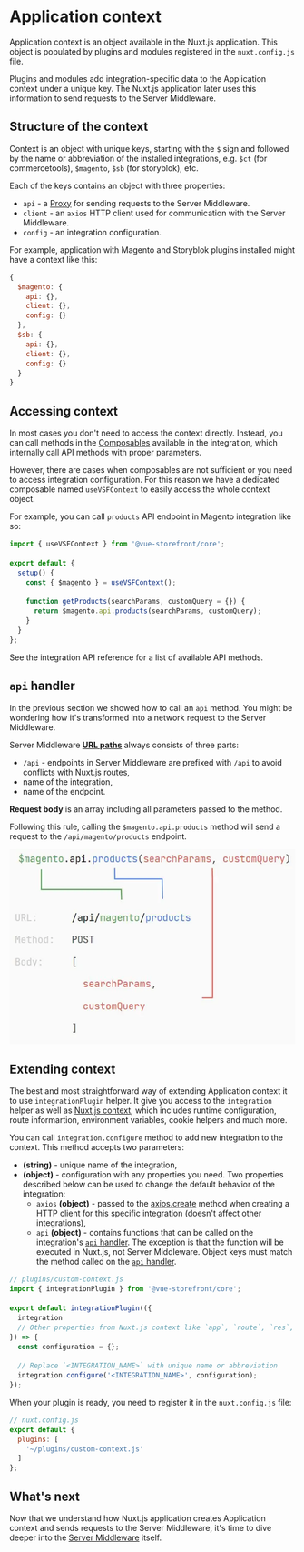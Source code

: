 # Application context

Application context is an object available in the Nuxt.js application. This object is populated by plugins and modules registered in the `nuxt.config.js` file.

Plugins and modules add integration-specific data to the Application context under a unique key. The Nuxt.js application later uses this information to send requests to the Server Middleware.

## Structure of the context

Context is an object with unique keys, starting with the `$` sign and followed by the name or abbreviation of the installed integrations, e.g. `$ct` (for commercetools), `$magento`, `$sb` (for storyblok), etc.

Each of the keys contains an object with three properties:

- `api` - a [Proxy](https://developer.mozilla.org/en-US/docs/Web/JavaScript/Reference/Global_Objects/Proxy) for sending requests to the Server Middleware.
- `client` - an `axios` HTTP client used for communication with the Server Middleware.
- `config` - an integration configuration.

For example, application with Magento and Storyblok plugins installed might have a context like this:

```javascript
{
  $magento: {
    api: {},
    client: {},
    config: {}
  },
  $sb: {
    api: {},
    client: {},
    config: {}
  }
}
```

## Accessing context

In most cases you don't need to access the context directly. Instead, you can call methods in the [Composables](/guide/composables.html) available in the integration, which internally call API methods with proper parameters.

However, there are cases when composables are not sufficient or you need to access integration configuration. For this reason we have a dedicated composable named `useVSFContext` to easily access the whole context object.

For example, you can call `products` API endpoint in Magento integration like so:

```javascript
import { useVSFContext } from '@vue-storefront/core';

export default {
  setup() {
    const { $magento } = useVSFContext();

    function getProducts(searchParams, customQuery = {}) {
      return $magento.api.products(searchParams, customQuery);
    }
  }
};
```

See the integration API reference for a list of available API methods.

## `api` handler

In the previous section we showed how to call an `api` method. You might be wondering how it's transformed into a network request to the Server Middleware.

Server Middleware **[URL paths](https://developer.mozilla.org/en-US/docs/Learn/Common_questions/What_is_a_URL#path_to_resource)** always consists of three parts:

- `/api` - endpoints in Server Middleware are prefixed with `/api` to avoid conflicts with Nuxt.js routes,
- name of the integration,
- name of the endpoint.

**Request body** is an array including all parameters passed to the method.

Following this rule, calling the `$magento.api.products` method will send a request to the `/api/magento/products` endpoint.

<center>
  <img
    src="./images/api-request.webp"
    alt="Mapping of the `api` method call to the Server Middleware request"
  />
</center>

## Extending context

The best and most straightforward way of extending Application context it to use `integrationPlugin` helper. It give you access to the `integration` helper as well as [Nuxt.js context](https://nuxtjs.org/docs/concepts/context-helpers/), which includes runtime configuration, route informartion, environment variables, cookie helpers and much more.

You can call `integration.configure` method to add new integration to the context. This method accepts two parameters:

- **(string)** - unique name of the integration,
- **(object)** - configuration with any properties you need. Two properties described below can be used to change the default behavior of the integration:
  - `axios` **(object)** - passed to the [axios.create](https://github.com/axios/axios#axioscreateconfig) method when creating a HTTP client for this specific integration (doesn't affect other integrations),
  - `api` **(object)** - contains functions that can be called on the integration's [`api` handler](#api-handler). The exception is that the function will be executed in Nuxt.js, not Server Middleware. Object keys must match the method called on the [`api` handler](#api-handler).

```javascript
// plugins/custom-context.js
import { integrationPlugin } from '@vue-storefront/core';

export default integrationPlugin(({
  integration
  // Other properties from Nuxt.js context like `app`, `route`, `res`, `req`, etc.
}) => {
  const configuration = {};

  // Replace `<INTEGRATION_NAME>` with unique name or abbreviation
  integration.configure('<INTEGRATION_NAME>', configuration);
});
```

When your plugin is ready, you need to register it in the `nuxt.config.js` file:

```javascript
// nuxt.config.js
export default {
  plugins: [
    '~/plugins/custom-context.js'
  ]
};
```

## What's next

Now that we understand how Nuxt.js application creates Application context and sends requests to the Server Middleware, it's time to dive deeper into the [Server Middleware](./server-middleware.html) itself.

